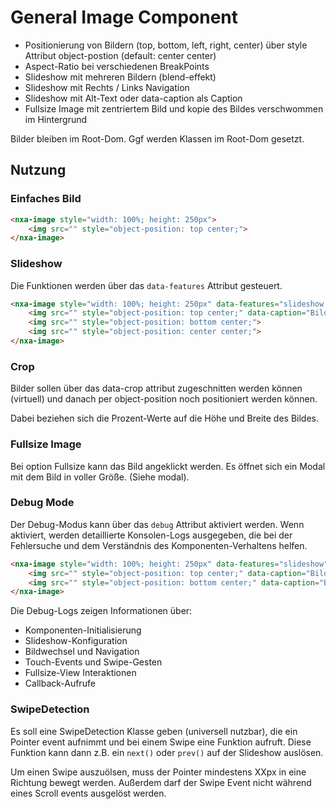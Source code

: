 # General Image Component

- Positionierung von Bildern (top, bottom, left, right, center) über style Attribut object-postion (default: center center)
- Aspect-Ratio bei verschiedenen BreakPoints
- Slideshow mit mehreren Bildern (blend-effekt)
- Slideshow mit Rechts / Links Navigation
- Slideshow mit Alt-Text oder data-caption als Caption
- Fullsize Image mit zentriertem Bild und kopie des Bildes verschwommen im Hintergrund


Bilder bleiben im Root-Dom. Ggf werden Klassen im Root-Dom gesetzt.

## Nutzung

### Einfaches Bild

```html
<nxa-image style="width: 100%; height: 250px">
    <img src="" style="object-position: top center;">
</nxa-image>
```


### Slideshow

Die Funktionen werden über das `data-features` Attribut gesteuert.

```html
<nxa-image style="width: 100%; height: 250px" data-features="slideshow blend fullsize">
    <img src="" style="object-position: top center;" data-caption="Bild 1" data-crop="top: 10%; bottom: 20%">
    <img src="" style="object-position: bottom center;">
    <img src="" style="object-position: center center;">
</nxa-image>
```

### Crop

Bilder sollen über das data-crop attribut zugeschnitten werden können (virtuell) und danach per object-position noch positioniert werden können.

Dabei beziehen sich die Prozent-Werte auf die Höhe und Breite des Bildes.


### Fullsize Image

Bei option Fullsize kann das Bild angeklickt werden. Es öffnet sich ein Modal mit dem Bild in voller Größe.
(Siehe modal).

### Debug Mode

Der Debug-Modus kann über das `debug` Attribut aktiviert werden. Wenn aktiviert, werden detaillierte Konsolen-Logs ausgegeben, die bei der Fehlersuche und dem Verständnis des Komponenten-Verhaltens helfen.

```html
<nxa-image style="width: 100%; height: 250px" data-features="slideshow" debug>
    <img src="" style="object-position: top center;" data-caption="Bild 1">
    <img src="" style="object-position: bottom center;" data-caption="Bild 2">
</nxa-image>
```

Die Debug-Logs zeigen Informationen über:
- Komponenten-Initialisierung
- Slideshow-Konfiguration
- Bildwechsel und Navigation
- Touch-Events und Swipe-Gesten
- Fullsize-View Interaktionen
- Callback-Aufrufe

### SwipeDetection

Es soll eine SwipeDetection Klasse geben (universell nutzbar), die ein Pointer event aufnimmt und bei einem Swipe
eine Funktion aufruft. Diese Funktion kann dann z.B. ein `next()` oder `prev()` auf der Slideshow auslösen.

Um einen Swipe auszuölsen, muss der Pointer mindestens XXpx in eine Richtung bewegt werden. Außerdem darf der Swipe Event 
nicht während eines Scroll events ausgelöst werden.
